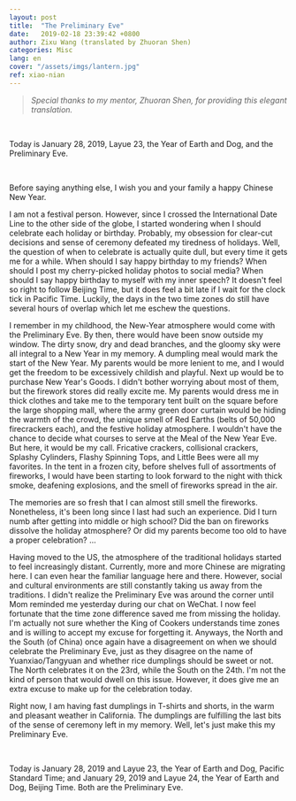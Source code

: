 ```yaml
---
layout: post
title:  "The Preliminary Eve"
date:   2019-02-18 23:39:42 +0800
author: Zixu Wang (translated by Zhuoran Shen)
categories: Misc
lang: en
cover: "/assets/imgs/lantern.jpg"
ref: xiao-nian
---
```


> *Special thanks to my mentor, Zhuoran Shen, for providing this elegant translation.*

<br>

Today is January 28, 2019, Layue 23, the Year of Earth and Dog, and the Preliminary Eve.

<br>

Before saying anything else, I wish you and your family a happy Chinese New Year.

I am not a festival person. However, since I crossed the International Date Line to the other side of the globe, I started wondering when I should celebrate each holiday or birthday. Probably, my obsession for clear-cut decisions and sense of ceremony defeated my tiredness of holidays. Well, the question of when to celebrate is actually quite dull, but every time it gets me for a while. When should I say happy birthday to my friends? When should I post my cherry-picked holiday photos to social media? When should I say happy birthday to myself with my inner speech? It doesn't feel so right to follow Beijing Time, but it does feel a bit late if I wait for the clock tick in Pacific Time. Luckily, the days in the two time zones do still have several hours of overlap which let me eschew the questions.

I remember in my childhood, the New-Year atmosphere would come with the Preliminary Eve. By then, there would have been snow outside my window. The dirty snow, dry and dead branches, and the gloomy sky were all integral to a New Year in my memory. A dumpling meal would mark the start of the New Year. My parents would be more lenient to me, and I would get the freedom to be excessively childish and playful. Next up would be to purchase New Year's Goods. I didn't bother worrying about most of them, but the firework stores did really excite me. My parents would dress me in thick clothes and take me to the temporary tent built on the square before the large shopping mall, where the army green door curtain would be hiding the warmth of the crowd, the unique smell of Red Earths (belts of 50,000 firecrackers each), and the festive holiday atmosphere. I wouldn't have the chance to decide what courses to serve at the Meal of the New Year Eve. But here, it would be my call. Fricative crackers, collisional crackers, Splashy Cylinders, Flashy Spinning Tops, and Little Bees were all my favorites. In the tent in a frozen city, before shelves full of assortments of fireworks, I would have been starting to look forward to the night with thick smoke, deafening explosions, and the smell of fireworks spread in the air.

The memories are so fresh that I can almost still smell the fireworks. Nonetheless, it's been long since I last had such an experience. Did I turn numb after getting into middle or high school? Did the ban on fireworks dissolve the holiday atmosphere? Or did my parents become too old to have a proper celebration? ...

Having moved to the US, the atmosphere of the traditional holidays started to feel increasingly distant. Currently, more and more Chinese are migrating here. I can even hear the familiar language here and there. However, social and cultural environments are still constantly taking us away from the traditions. I didn't realize the Preliminary Eve was around the corner until Mom reminded me yesterday during our chat on WeChat. I now feel fortunate that the time zone difference saved me from missing the holiday. I'm actually not sure whether the King of Cookers understands time zones and is willing to accept my excuse for forgetting it. Anyways, the North and the South (of China) once again have a disagreement on when we should celebrate the Preliminary Eve, just as they disagree on the name of Yuanxiao/Tangyuan and whether rice dumplings should be sweet or not. The North celebrates it on the 23rd, while the South on the 24th. I'm not the kind of person that would dwell on this issue. However, it does give me an extra excuse to make up for the celebration today.

Right now, I am having fast dumplings in T-shirts and shorts, in the warm and pleasant weather in California. The dumplings are fulfilling the last bits of the sense of ceremony left in my memory. Well, let's just make this my Preliminary Eve.

<br>

Today is January 28, 2019 and Layue 23, the Year of Earth and Dog, Pacific Standard Time; and January 29, 2019 and Layue 24, the Year of Earth and Dog, Beijing Time. Both are the Preliminary Eve.
